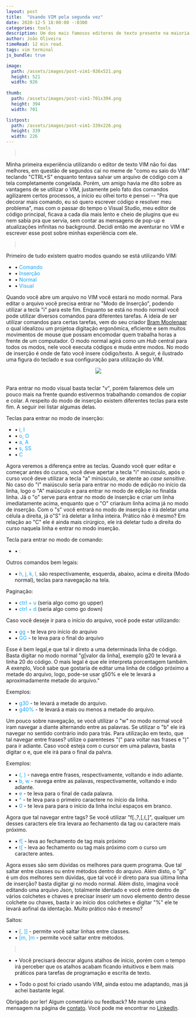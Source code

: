 ```yaml
---
layout: post
title:  "Usando VIM pela segunda vez"
date: 2020-12-5 18:00:00 -:0300
categories: tools
description: Um dos mais famosos editores de texto presente na maioria dos sistemas. Contarei nesse post minha segunda chance ao VIM e como ele me impressionou.
author: João Oliveira
timeRead: 12 min read.
tags: vim terminal
js_bundle: true

image:
  path: /assets/images/post-vim1-926x521.png
  height: 521
  width: 926
  
thumb:
  path: /assets/images/post-vim1-701x394.png
  height: 394
  width: 701

listpost:
  path: /assets/images/post-vim1-339x226.png
  height: 339
  width: 226
---
```

> <span style="color: #fff">Minha segunda Chance ao VIM:</span>

Minha primeira experiência utilizando o editor de texto VIM não foi das melhores, em questão de segundos cai no meme de "como eu saio do VIM" teclando "CTRL+S" enquanto tentava salvar um arquivo de código com a tela completamente congelada. Porém, um amigo havia me dito sobre as vantagens de se utilizar o VIM, justamente pelo fato dos comandos agilizarem certos processos, a início eu olhei torto e pensei -- "Pra que decorar mais comando, eu só quero escrever código e resolver meu problema", mas com o passar do tempo o Visual Studio, meu editor de código principal, ficava a cada dia mais lento e cheio de plugins que eu nem sabia pra que servia, sem contar as mensagens de pop-up e atualizações infinitas no background. Decidi então me aventurar no VIM e escrever esse post sobre minhas experiência com ele.

><span style="color: #fff"> O início de tudo (Modos): </span>

Primeiro de tudo existem quatro modos quando se está utilizando VIM:
- • <span style="color: #15a5f8">Comando</span>
- • <span style="color: #15a5f8">Inserção</span>
- • <span style="color: #15a5f8">Normal</span>
- • <span style="color: #15a5f8">Visual</span>

Quando você abre um arquivo no VIM você estará no modo normal. Para editar o arquivo você precisa entrar no "Modo de Inserção", podendo utilizar a tecla "i" para este fim. Enquanto se está no modo normal você pode utilizar diversos comandos para diferentes tarefas. A ideia de ser utilizar comandos para certas tarefas, vem do seu criador [Bram Moolenaar](https://en.wikipedia.org/wiki/Bram_Moolenaar) o qual idealizou um projetoa digitação ergonômica, eficiente e sem muitos movimentos de mouse que possam encomodar quem trabalha horas a frente de um computador. O modo normal agirá como um *Hub* central para todos os modos, nele você executa códigos e muda entre modos. No modo de inserção é onde de fato você insere código/texto. A seguir, é ilustrado uma figura do teclado e sua configuração para utilização do VIM.

<center><img src='../../assets/images/post-vim1-1.png'></center>
&nbsp;

Para entrar no modo visual basta teclar "v", porém falaremos dele um pouco mais na frente quando estivermos trabalhando comandos de copiar e colar. A respeito do modo de inserção existem diferentes teclas para este fim. A seguir irei listar algumas delas.

Teclas para entrar no modo de inserção:
- • <span style="color: #15a5f8">i, I</span>
- • <span style="color: #15a5f8">o, O</span>
- • <span style="color: #15a5f8">a, A</span>
- • <span style="color: #15a5f8">s, SS</span>
- • <span style="color: #15a5f8">C</span>

Agora veremos a diferença entre as teclas. Quando você quer editar e começar antes do cursos, você deve apertar a tecla "i" minúsculo, após o curso você deve utilizar a tecla "a" minúsculo, se atente ao *case sensitive*. No caso do "I" maiúsculo seria para entrar no modo de edição no início da linha, logo o "A" maiúsculo e para entrar no modo de edição no finalda linha. Já o "o" serve para entrar no modo de inserção e criar um linha imediatamente acima, enquanto que o "O" criaráum linha acima já no modo de inserção. Com o "s" você entrará no modo de inserção e irá deletar uma célula a direita, já o"S" irá deletar a linha inteira. Prático não é mesmo? Em relação ao "C" ele é ainda mais cirúrgico, ele irá deletar tudo a direita do curso naquela linha e entrar no modo inserção.

Tecla para entrar no modo de comando:
- • <span style="color: #15a5f8">:</span>

Outros comandos bem legais:
- • <span style="color: #15a5f8">h, j, k, l,</span> são respectivamente, esquerda, abaixo, acima e direita (Modo normal), teclas para navegação na tela.

Paginação:

- • <span style="color: #15a5f8">ctrl + u </span>(seria algo como go upper)
- • <span style="color: #15a5f8">ctrl + d </span>(seria algo como go down)

Caso você deseje ir para o início do arquivo, você pode estar utilizando:
- • <span style="color: #15a5f8">gg </span>- te leva pro início do arquivo
- • <span style="color: #15a5f8">GG </span>- te leva para o final do arquivo

Esse é bem legal,e  que tal ir direto a uma determinada linha de código. Basta digitar no modo normal "g[valor da linha], exemplo g20 te levará a linha 20 do código. O mais legal é que ele interpreta porcentagem também. A exenplo, Você sabe que gostaria de editar uma linha de código próximo a metade do arquivo, logo, pode-se usar g50% e ele te levará a aproximadamente metade do arquivo."

Exemplos:

- • <span style="color: #15a5f8">g30 </span>- te levará a metade do arquivo.
- • <span style="color: #15a5f8">g40% </span>- te levará a mais ou menos a metade do arquivo.

Um pouco sobre navegação, se você utilizar o "w" no modo normal você iram navegar a diante alternando entre as palavras. Se utilizar o "b" ele irá navegar no sentido contrário indo para trás. Para utilização em texto, que tal navegar entre frases? utilize o parenteses "(" para voltar nas frases e ")" para ir adiante. Caso você esteja com o cursor em uma palavra, basta digitar o e, que ele irá para o final da palvra.

Exemplos:
- • <span style="color: #15a5f8">(, ) </span>- navega entre frases, respectivamente, voltando e indo adiante.
- • <span style="color: #15a5f8">b, w </span>- navega entre as palavas, respectivamente, voltando e indo adiante.
- • <span style="color: #15a5f8">e </span>- te leva para o final de cada palavra.
- • <span style="color: #15a5f8">^ </span>- te leva para o primeiro caractere no início da linha.
- • <span style="color: #15a5f8">0 </span>- te leva para para o início da linha inclui espaços em branco.

Agora que tal navegar entre tags? Se você utilizar "f[.,?,[,{,]", qualquer um desses caracters ele tira levara ao fechamento da tag ou caractere
mais próximo.
- • <span style="color: #15a5f8">f[ </span>- leva ao fechamento de tag mais próximo
- • <span style="color: #15a5f8">t[ </span>- leva ao fechamento ou tag mais próximo com o curso um caractere antes. 

Agora esses são sem dúvidas os melhores para quem programa. Que tal saltar entre classes ou entre métodos dentro do arquivo. Além disto, o "gi" é um dos melhores sem dúvidas, que tal você ir direto para sua última linha de inserção? basta digitar gi no modo normal. Além disto, imagina você editando uma arquivo Json, totalmente identado e você entre dentro de vários colchetes e chaves e precisar inserir um novo elemento dentro desse colchete ou chaves, basta ir ao início dos colchetes e digitar "%" ele te levará aofinal da identação. Muito prático não é mesmo? 

Saltos:
- • <span style="color: #15a5f8">[, ]] </span>- permite você saltar linhas entre classes.
- • <span style="color: #15a5f8">[m, ]m </span>- permite você saltar entre métodos.

><span style="color: #fff"> Conclusão!</span>

- • Você precisará deocrar alguns atalhos de início, porém com o tempo irá perceber que os atalhos acabam ficando intuitivos e bem mais práticos para tarefas de programação e escrita de texto.

- • Todo o post foi criado usando VIM, ainda estou me adaptando, mas já achei bastante legal.

Obrigado por ler! Algum comentário ou feedback? Me mande uma mensagem na página de [contato](/contato.html). Você pode me encontrar no [LinkedIn](https://www.linkedin.com/in/joaolso/).
